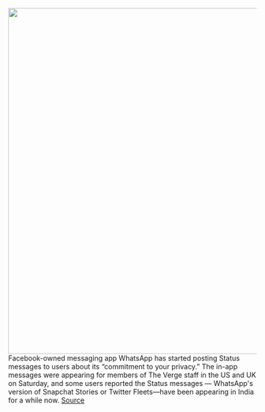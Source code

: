 <img src='https://cdn.vox-cdn.com/thumbor/7Rq6heshFzIFU5DKQZ49ex3ZOGM=/0x0:2040x1360/1200x800/filters:focal(857x517:1183x843)/cdn.vox-cdn.com/uploads/chorus_image/image/68744940/acastro_210119_1777_whatsapp_0002.0.jpg' width='700px' /><br/>
Facebook-owned messaging app WhatsApp has started posting Status messages to users about its “commitment to your privacy.” The in-app messages were appearing for members of The Verge staff in the US and UK on Saturday, and some users reported the Status messages — WhatsApp's version of Snapchat Stories or Twitter Fleets—have been appearing in India for a while now.
<a href='https://www.theverge.com/2021/1/30/22257721/whatsapp-status-privacy-facebook-signal-telegram'> Source <a/>